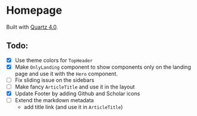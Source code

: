 # Homepage


Built with [Quartz 4.0](https://quartz.jzhao.xyz/).

## Todo:

- [x] Use theme colors for ```TopHeader```
- [x] Make ```OnlyLanding``` component to show components only on the landing page and use it with the ```Hero``` component.
- [ ] Fix sliding issue on the sidebars
- [ ] Make fancy ```ArticleTitle``` and use it in the layout
- [x] Update Footer by adding Github and Scholar icons
- [ ] Extend the markdown metadata
  - add title link (and use it in ```ArticleTitle```)

